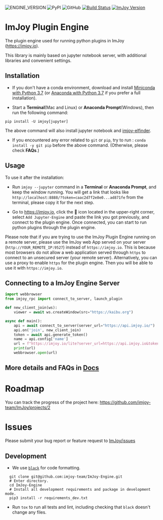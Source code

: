 ![ENGINE_VERSION](https://img.shields.io/badge/dynamic/json.svg?color=success&label=imjoy%20engine&prefix=v&query=version&url=https%3A%2F%2Fraw.githubusercontent.com%imjoy-team%2FImJoy-Engine%2Fmaster%2Fimjoy%2FVERSION) ![PyPI](https://img.shields.io/pypi/v/imjoy.svg?style=popout) ![GitHub](https://img.shields.io/github/license/imjoy-team/ImJoy-Engine.svg) [![Build Status](https://travis-ci.com/imjoy-team/ImJoy-Engine.svg?branch=master)](https://travis-ci.com/imjoy-team/ImJoy-Engine) [![ImJoy Version](https://img.shields.io/badge/dynamic/json.svg?color=success&label=imjoy&prefix=v&query=version&url=https://raw.githubusercontent.com/imjoy-team/ImJoy/master/web/package.json)](https://imjoy.io/#/app)
# ImJoy Plugin Engine
The plugin engine used for running python plugins in ImJoy (https://imjoy.io).

This library is mainly based on jupyter notebook server, with additional libraries and convenient settings.

## Installation
* If you don't have a conda environment, download and install [Miniconda with Python 3.7](https://conda.io/miniconda.html) (or [Anaconda with Python 3.7](https://www.anaconda.com/download/) if you prefer a full installation).

* Start a **Terminal**(Mac and Linux) or **Anaconda Prompt**(Windows), then run the following command:

```
pip install -U imjoy[jupyter]
```

The above command will also install jupyter notebook and [imjoy-elfinder](https://github.com/imjoy-team/imjoy-elfinder).

* If you encountered any error related to `git` or `pip`, try to run : `conda install -y git pip` before the above command. (Otherwise, please check **FAQs**.)

## Usage

To use it after the installation:
* Run `imjoy --jupyter` command in a **Terminal** or **Anaconda Prompt**, and keep the window running. You will get a link that looks like `http://localhost:8888/?token=caac2d7f2e8e0...ad871fe` from the terminal, please copy it for the next step.

* Go to https://imjoy.io, click the 🚀 icon located in the upper-right corner, select `Add Jupyter-Engine` and paste the link you got previously, and connect to the plugin engine. Once connected, you can start to run python plugins through the plugin engine.


Please note that if you are trying to use the ImJoy Plugin Engine running on a remote server, please use the ImJoy web App served on your server (`http://YOUR_REMOTE_IP:9527`) instead of `https://imjoy.io`. This is because most browsers do not allow a web application served through `https` to connect to an unsecured server (your remote server). Alternatively, you can use a proxy to enable `https` for the plugin engine. Then you will be able to use it with `https://imjoy.io`.


## Connecting to a ImJoy Engine Server
```python
import webbrowser
from imjoy_rpc import connect_to_server, launch_plugin

def new_client_join(ws):
    viewer = await ws.createWindow(src="https://kaibu.org")

async def main():
    api = await connect_to_server(server_url="https://api.imjoy.io/")
    api.on('join', new_client_join)
    token = await api.generate_token()
    name = api.config['name']
    url = f"https://imjoy.io/lite?server_url=https://api.imjoy.io&token={token}&name={name}"
    print(url)
    webbrowser.open(url)
```


## More details and FAQs in [Docs](https://imjoy.io/docs/#/user_manual)

# Roadmap
You can track the progress of the project here: https://github.com/imjoy-team/ImJoy/projects/2

# Issues

Please submit your bug report or feature request to [ImJoy/issues ](https://github.com/imjoy-team/ImJoy/issues)

## Development

- We use [`black`](https://github.com/ambv/black) for code formatting.

```
  git clone git@github.com:imjoy-team/ImJoy-Engine.git
  # Enter directory.
  cd ImJoy-Engine
  # Install all development requirements and package in development mode.
  pip3 install -r requirements_dev.txt
```

- Run `tox` to run all tests and lint, including checking that `black` doesn't change any files.
